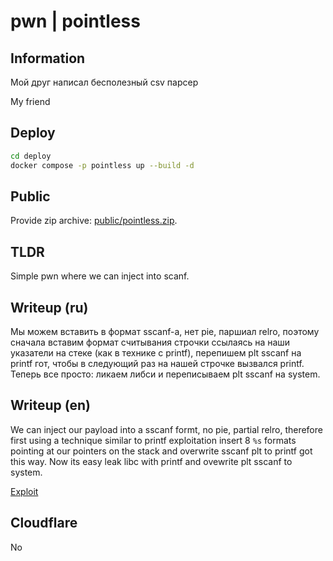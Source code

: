 # pwn | pointless

## Information

Мой друг написал бесполезный csv парсер

My friend 

## Deploy

```sh
cd deploy
docker compose -p pointless up --build -d
```

## Public

Provide zip archive: [public/pointless.zip](public/pointless.zip).

## TLDR

Simple pwn where we can inject into scanf.

## Writeup (ru)

Мы можем вставить в формат sscanf-а, нет pie, паршиал relro, поэтому сначала вставим формат считывания строчки ссылаясь на наши указатели на стеке (как в технике с printf), перепишем plt sscanf на printf гот, чтобы в следующий раз на нашей строчке вызвался printf. Теперь все просто: ликаем либси и переписываем plt sscanf на system.

## Writeup (en)

We can inject our payload into a sscanf formt, no pie, partial relro, therefore first using a technique similar to printf exploitation insert 8 `%s` formats pointing at our pointers on the stack and overwrite sscanf plt to printf got this way. Now its easy leak libc with printf and ovewrite plt sscanf to system.


[Exploit](solve/solve.py)


## Cloudflare

No
